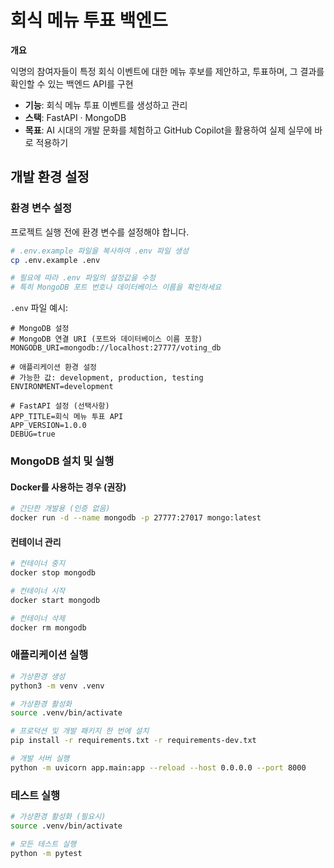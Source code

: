 # 회식 메뉴 투표 백엔드

**개요**

익명의 참여자들이 특정 회식 이벤트에 대한 메뉴 후보를 제안하고, 투표하며, 그 결과를 확인할 수 있는 백엔드 API를 구현

- **기능**: 회식 메뉴 투표 이벤트를 생성하고 관리
- **스택**: FastAPI · MongoDB
- **목표**: AI 시대의 개발 문화를 체험하고 GitHub Copilot을 활용하여 실제 실무에 바로 적용하기

## 개발 환경 설정

### 환경 변수 설정

프로젝트 실행 전에 환경 변수를 설정해야 합니다.

```bash
# .env.example 파일을 복사하여 .env 파일 생성
cp .env.example .env

# 필요에 따라 .env 파일의 설정값을 수정
# 특히 MongoDB 포트 번호나 데이터베이스 이름을 확인하세요
```

`.env` 파일 예시:
```env
# MongoDB 설정
# MongoDB 연결 URI (포트와 데이터베이스 이름 포함)
MONGODB_URI=mongodb://localhost:27777/voting_db

# 애플리케이션 환경 설정
# 가능한 값: development, production, testing
ENVIRONMENT=development

# FastAPI 설정 (선택사항)
APP_TITLE=회식 메뉴 투표 API
APP_VERSION=1.0.0
DEBUG=true
```

### MongoDB 설치 및 실행

#### Docker를 사용하는 경우 (권장)

```bash
# 간단한 개발용 (인증 없음)
docker run -d --name mongodb -p 27777:27017 mongo:latest
```

#### 컨테이너 관리

```bash
# 컨테이너 중지
docker stop mongodb

# 컨테이너 시작
docker start mongodb

# 컨테이너 삭제
docker rm mongodb
```

### 애플리케이션 실행

```bash
# 가상환경 생성
python3 -m venv .venv

# 가상환경 활성화
source .venv/bin/activate

# 프로덕션 및 개발 패키지 한 번에 설치
pip install -r requirements.txt -r requirements-dev.txt

# 개발 서버 실행
python -m uvicorn app.main:app --reload --host 0.0.0.0 --port 8000
```

### 테스트 실행

```bash
# 가상환경 활성화 (필요시)
source .venv/bin/activate

# 모든 테스트 실행
python -m pytest
```
